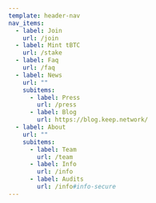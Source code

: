 ```yaml
---
template: header-nav
nav_items:
  - label: Join
    url: /join
  - label: Mint tBTC
    url: /stake
  - label: Faq
    url: /faq
  - label: News
    url: ""
    subitems:
      - label: Press
        url: /press
      - label: Blog
        url: https://blog.keep.network/
  - label: About
    url: ""
    subitems:
      - label: Team
        url: /team
      - label: Info
        url: /info
      - label: Audits
        url: /info#info-secure
---
```

